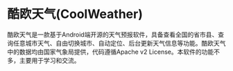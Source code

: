 酷欧天气(CoolWeather)
===========
酷欧天气是一款基于Android端开源的天气预报软件，具备查看全国的省市县、查询任意城市天气、自由切换城市、自动定位、后台更新天气信息等功能。酷欧天气中的数据均由国家气象局提供，代码遵循Apache v2 License。本软件的功能不多，主要用于学习和交流。
